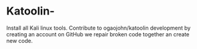 # Katoolin-
Install all Kali linux tools. Contribute to ogaojohn/katoolin development by creating an account on GitHub we repair broken code together an create new  code.

